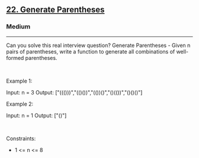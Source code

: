 <h2><a href="https://leetcode.com/problems/generate-parentheses/">22. Generate Parentheses</a></h2><h3>Medium</h3><hr>Can you solve this real interview question? Generate Parentheses - Given n pairs of parentheses, write a function to generate all combinations of well-formed parentheses.

 

Example 1:

Input: n = 3
Output: ["((()))","(()())","(())()","()(())","()()()"]


Example 2:

Input: n = 1
Output: ["()"]


 

Constraints:

 * 1 <= n <= 8